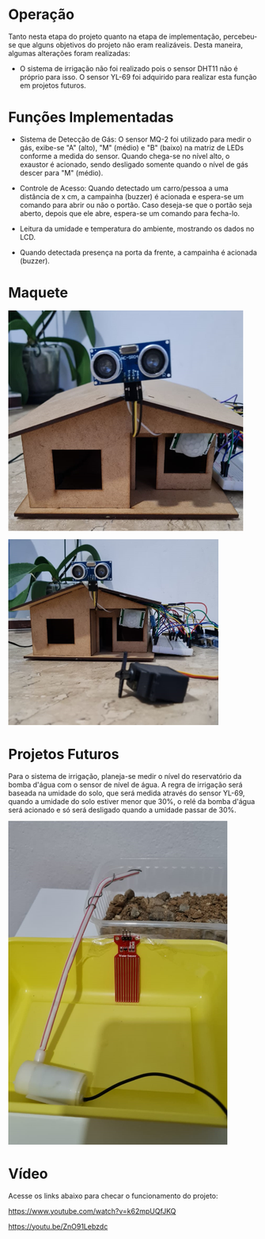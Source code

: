 # Operação

Tanto nesta etapa do projeto quanto na etapa de implementação, percebeu-se que alguns objetivos do projeto não eram realizáveis. Desta maneira, algumas alterações foram realizadas:

- O sistema de irrigação não foi realizado pois o sensor DHT11 não é próprio para isso. O sensor YL-69 foi adquirido para realizar esta função em projetos futuros.

# Funções Implementadas

- Sistema de Detecção de Gás: O sensor MQ-2 foi utilizado para medir o gás, exibe-se "A" (alto), "M" (médio) e "B" (baixo) na matriz de LEDs conforme a medida do sensor. Quando chega-se no nível alto, o exaustor é acionado, sendo desligado somente quando o nível de gás descer para "M" (médio).

- Controle de Acesso: Quando detectado um carro/pessoa a uma distância de x cm, a campainha (buzzer) é acionada e espera-se um comando para abrir ou não o portão. Caso deseja-se que o portão seja aberto, depois que ele abre, espera-se um comando para fecha-lo.

- Leitura da umidade e temperatura do ambiente, mostrando os dados no LCD.

- Quando detectada presença na porta da frente, a campainha é acionada (buzzer).

# Maquete

![](./figuras/maquete.png)

![](./figuras/maquetee.png)

# Projetos Futuros

Para o sistema de irrigação, planeja-se medir o nível do reservatório da bomba d'água com o sensor de nível de água. A regra de irrigação será baseada na umidade do solo, que será medida através do sensor YL-69, quando a umidade do solo estiver menor que 30%, o relé da bomba d'água será acionado e só será desligado quando a umidade passar de 30%.

![](./figuras/jardim.png)

# Vídeo

Acesse os links abaixo para checar o funcionamento do projeto:

https://www.youtube.com/watch?v=k62mpUQfJKQ

https://youtu.be/ZnO91Lebzdc
